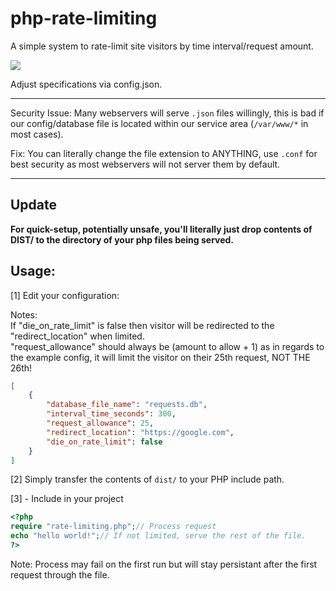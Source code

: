 # php-rate-limiting
A simple system to rate-limit site visitors by time interval/request amount.

![](https://pbs.twimg.com/profile_images/664136112353492992/Xr4FwuAE_400x400.png)

Adjust specifications via config.json.

-------
Security Issue:
Many webservers will serve `.json` files willingly, this is bad if our config/database file is located within our service area (`/var/www/*` in most cases).

Fix:
You can literally change the file extension to ANYTHING, use `.conf` for best security as most webservers will not server them by default.

-------

## Update
 __For quick-setup, potentially unsafe, you'll literally just drop contents of DIST/ to the directory of your php files being served.__



## Usage:

[1] Edit your configuration:

Notes:
<br/>
If "die_on_rate_limit" is false then visitor will be redirected to the "redirect_location" when limited. 
<br/>
"request_allowance" should always be (amount to allow + 1) as in regards to the example config, it will limit the visitor on their 25th request, NOT THE 26th!

```json
[
    {
        "database_file_name": "requests.db",
        "interval_time_seconds": 300,
        "request_allowance": 25,
        "redirect_location": "https://google.com",
        "die_on_rate_limit": false 
    }
]
```
[2] Simply transfer the contents of `dist/` to your PHP include path.

[3] - Include in your project
```php
<?php
require "rate-limiting.php";// Process request
echo "hello world!";// If not limited, serve the rest of the file.
?>
```
Note: Process may fail on the first run but will stay persistant after the first request through the file.

